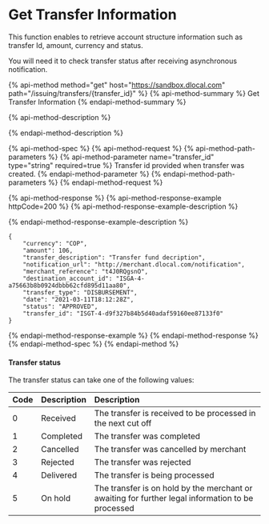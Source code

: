 # Get Transfer Information

This function enables to retrieve account structure information such as transfer Id, amount, currency and status.

You will need it to check transfer status after receiving asynchronous notification.

{% api-method method="get" host="https://sandbox.dlocal.com" path="/issuing/transfers/{transfer\_id}" %}
{% api-method-summary %}
Get Transfer Information
{% endapi-method-summary %}

{% api-method-description %}

{% endapi-method-description %}

{% api-method-spec %}
{% api-method-request %}
{% api-method-path-parameters %}
{% api-method-parameter name="transfer\_id" type="string" required=true %}
Transfer id provided when transfer was created.
{% endapi-method-parameter %}
{% endapi-method-path-parameters %}
{% endapi-method-request %}

{% api-method-response %}
{% api-method-response-example httpCode=200 %}
{% api-method-response-example-description %}

{% endapi-method-response-example-description %}

```
{
    "currency": "COP",
    "amount": 106,
    "transfer_description": "Transfer fund decription",
    "notification_url": "http://merchant.dlocal.com/notification",
    "merchant_reference": "t4J0RQgsnO",
    "destination_account_id": "ISGA-4-a75663b8b0924dbbb62cfd895d11aa80",
    "transfer_type": "DISBURSEMENT",
    "date": "2021-03-11T18:12:28Z",
    "status": "APPROVED",
    "transfer_id": "ISGT-4-d9f327b84b5d40adaf59160ee87133f0"
} 
```
{% endapi-method-response-example %}
{% endapi-method-response %}
{% endapi-method-spec %}
{% endapi-method %}

#### Transfer status

The transfer status can take one of the following values:

| Code | Description | Description |
| :--- | :--- | :--- |
| 0 | Received | The transfer is received to be processed in the next cut off |
| 1 | Completed | The transfer was completed |
| 2 | Cancelled | The transfer was cancelled by merchant |
| 3 | Rejected | The transfer was rejected |
| 4 | Delivered | The transfer is being processed  |
| 5 | On hold | The transfer is on hold by the merchant or awaiting for further legal information to be processed |

